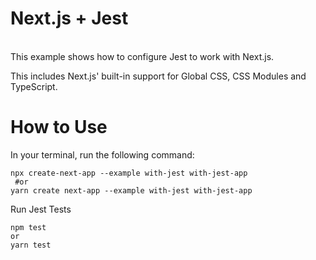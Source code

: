 # Next.js + Jest
<br/>
This example shows how to configure Jest to work with Next.js.

This includes Next.js' built-in support for Global CSS, CSS Modules and TypeScript.

# How to Use

In your terminal, run the following command:

```
npx create-next-app --example with-jest with-jest-app
 #or
yarn create next-app --example with-jest with-jest-app
```

Run Jest Tests
```
npm test
or
yarn test
```
